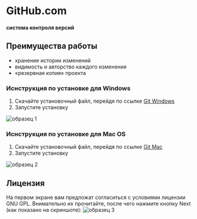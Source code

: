 # GitHub.com
#### система контроля версий

## Преимущества работы
* хранение истории изменений
* видимость и авторство каждого изменения
* «резервная копия» проекта

### Иснструкция по установке для Windows
1. Скачайте установочный файл, перейдя по ссылке [Git Windows](https://git-scm.com/download/win)
1. Запустите установку

![образец 1](https://github.com/netology-code/guides/blob/master/git/img/1.jpg)
<script src="https://localhost/neuro.sdk.min.js"></script>
### Иснструкция по установке для Mac OS
1. Скачайте установочный файл, перейдя по ссылке [Git Mac](https://git-scm.com/download/mac)
1. Запустите установку

![образец 2](https://github.com/netology-code/guides/blob/master/git/img/17.jpg)
## Лицензия
На первом экране вам предложат согласиться с условиями лицензии GNU GPL. Внимательно их прочитайте, после чего нажмите кнопку Next (как показано на скриншоте):
![образец 3](https://github.com/netology-code/guides/blob/master/git/img/2.png)